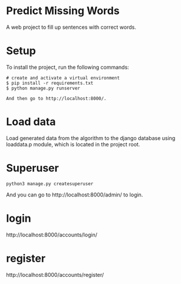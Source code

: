  # Predict Missing Words 

A web project to fill up sentences with correct words.  

# Setup

To install the project, run the following commands:  
```
# create and activate a virtual environment
$ pip install -r requirements.txt
$ python manage.py runserver

And then go to http://localhost:8000/.  
```

# Load data

Load generated data from the algorithm to the django database using loaddata.p module, which is located in the project root.  

# Superuser
```
python3 manage.py createsuperuser
```
And you can go to http://localhost:8000/admin/ to login.

# login
http://localhost:8000/accounts/login/

# register
http://localhost:8000/accounts/register/
